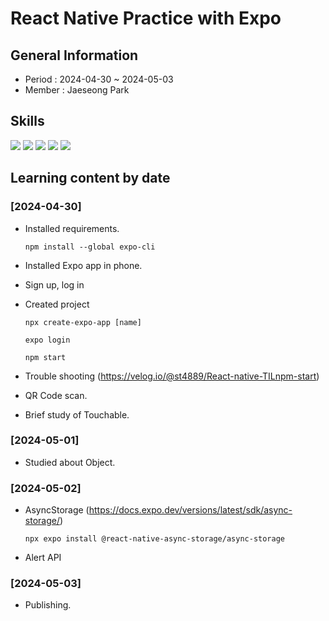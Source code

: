 # React Native Practice with Expo

## General Information
- Period : 2024-04-30 ~ 2024-05-03
- Member : Jaeseong Park

## Skills
<img src="https://img.shields.io/badge/Visual Studio Code-007ACC?style=for-the-badge&logo=visualstudiocode&logoColor=white">
<img src="https://img.shields.io/badge/HTML5-E34F26?style=for-the-badge&logo=html5&logoColor=white">
<img src="https://img.shields.io/badge/Javascript-F7DF1E?style=for-the-badge&logo=javascript&logoColor=white">
<img src="https://img.shields.io/badge/React-61DAFB?style=for-the-badge&logo=React&logoColor=black">
<img src="https://img.shields.io/badge/expo-000020?style=for-the-badge&logo=expo&logoColor=white">

## Learning content by date

### [2024-04-30]
- Installed requirements.

    ```
    npm install --global expo-cli
    ```
- Installed Expo app in phone.
- Sign up, log in
- Created project

    ```
    npx create-expo-app [name]

    expo login

    npm start
    ```
- Trouble shooting (https://velog.io/@st4889/React-native-TILnpm-start)
- QR Code scan.
- Brief study of Touchable.

### [2024-05-01]
- Studied about Object.

### [2024-05-02]
- AsyncStorage (https://docs.expo.dev/versions/latest/sdk/async-storage/)

    ```
    npx expo install @react-native-async-storage/async-storage
    ```
- Alert API

### [2024-05-03]
- Publishing.
